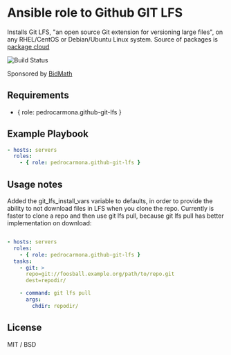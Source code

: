 # Ansible role to Github GIT LFS

Installs Git LFS, "an open source Git extension for versioning large files", on any RHEL/CentOS or Debian/Ubuntu Linux system. Source of packages is [package cloud](https://packagecloud.io/github/git-lfs/)

![Build Status](https://travis-ci.org/pedrocarmona/github-git-lfs.svg?branch=master)

Sponsored by [BidMath](http://bidmath.com/)

## Requirements

- { role: pedrocarmona.github-git-lfs }

## Example Playbook

```yaml
- hosts: servers
  roles:
    - { role: pedrocarmona.github-git-lfs }
```


## Usage notes

Added the git_lfs_install_vars variable to defaults, in order to provide the ability to not download files in LFS when you clone the repo. Currently is faster to clone a repo and then use git lfs pull, because git lfs pull has better implementation on download:

```yaml

- hosts: servers
  roles:
    - { role: pedrocarmona.github-git-lfs }
  tasks:
    - git: >
      repo=git://foosball.example.org/path/to/repo.git
      dest=repodir/

    - command: git lfs pull
      args:
        chdir: repodir/
```


## License

MIT / BSD
